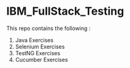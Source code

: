 # IBM_FullStack_Testing
This repo contains the following :
1. Java Exercises
2. Selenium Exercises
3. TestNG Exercises
4. Cucumber Exercises
